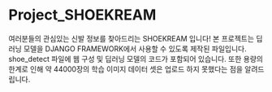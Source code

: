 # Project_SHOEKREAM
여러분들의 관심있는 신발 정보를 찾아드리는 SHOEKREAM 입니다!
본 프로젝트는 딥러닝 모델을 DJANGO FRAMEWORK에서 사용할 수 있도록 제작된 파일입니다. 
shoe_detect 파일에 웹 구성 및 딥러닝 모델의 코드가 포함되어 있습니다. 
또한 용량의 한계로 인해 약 44000장의 학습 이미지 데이터 셋은 업로드 하지 못했다는 점을 알려드립니다. 
